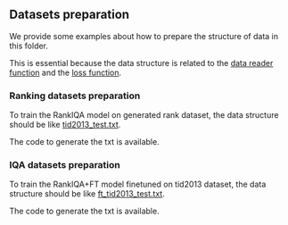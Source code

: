 
## Datasets preparation

We provide some examples about how to prepare the structure of data in this folder.

This is essential because the data structure is related to the [data reader function](../src/data_layer) and the [loss function](../src/MyLossLayer).

### Ranking datasets preparation

To train the RankIQA model on generated rank dataset, the data structure should be like [tid2013_test.txt](./tid2013_test.txt).

The code to generate the txt is available.

### IQA datasets preparation

To train the RankIQA+FT model finetuned on tid2013 dataset, the data structure should be like [ft_tid2013_test.txt](./ft_tid2013_test.txt).

The code to generate the txt is available.

